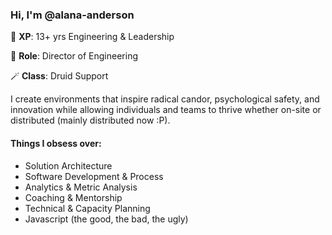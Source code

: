 ### Hi, I'm @alana-anderson
:metal: __XP__: 13+ yrs Engineering & Leadership 

:gem: __Role__: Director of Engineering

:magic_wand: __Class__: Druid Support

I create environments that inspire radical candor, psychological safety, and innovation while allowing individuals and teams to thrive
whether on-site or distributed (mainly distributed now :P).

#### Things I obsess over:
- Solution Architecture
- Software Development & Process
- Analytics & Metric Analysis
- Coaching & Mentorship
- Technical & Capacity Planning
- Javascript (the good, the bad, the ugly)
